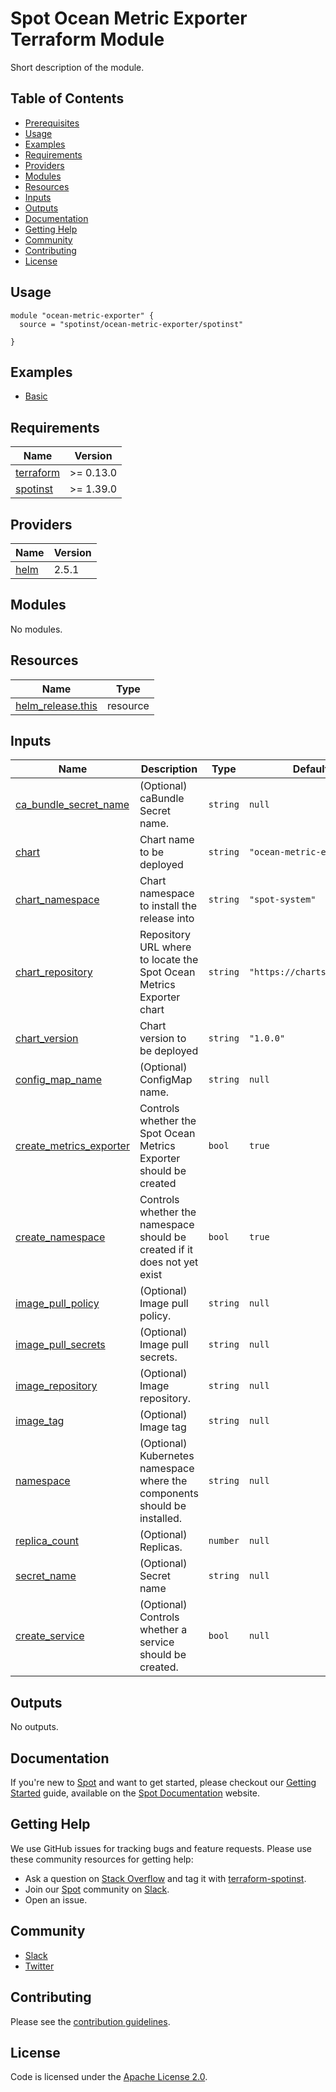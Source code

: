 # Spot Ocean Metric Exporter Terraform Module

Short description of the module.

## Table of Contents

- [Prerequisites](#prerequisites)
- [Usage](#usage)
- [Examples](#examples)
- [Requirements](#requirements)
- [Providers](#providers)
- [Modules](#modules)
- [Resources](#resources)
- [Inputs](#inputs)
- [Outputs](#outputs)
- [Documentation](#documentation)
- [Getting Help](#getting-help)
- [Community](#community)
- [Contributing](#contributing)
- [License](#license)

## Usage

```hcl
module "ocean-metric-exporter" {
  source = "spotinst/ocean-metric-exporter/spotinst"
  
}
```

## Examples

- [Basic](examples/basic)

<!-- BEGINNING OF PRE-COMMIT-TERRAFORM DOCS HOOK -->
## Requirements

| Name | Version |
|------|---------|
| <a name="requirement_terraform"></a> [terraform](#requirement\_terraform) | >= 0.13.0 |
| <a name="requirement_spotinst"></a> [spotinst](#requirement\_spotinst) | >= 1.39.0 |

## Providers

| Name | Version |
|------|---------|
| <a name="provider_helm"></a> [helm](#provider\_helm) | 2.5.1 |

## Modules

No modules.

## Resources

| Name | Type |
|------|------|
| [helm_release.this](https://registry.terraform.io/providers/hashicorp/helm/latest/docs/resources/release) | resource |

## Inputs

| Name | Description | Type | Default | Required |
|------|-------------|------|---------|:--------:|
| <a name="input_ca_bundle_secret_name"></a> [ca\_bundle\_secret\_name](#input\_ca\_bundle\_secret\_name) | (Optional) caBundle Secret name. | `string` | `null` | no |
| <a name="input_chart"></a> [chart](#input\_chart) | Chart name to be deployed | `string` | `"ocean-metric-exporter"` | no |
| <a name="input_chart_namespace"></a> [chart\_namespace](#input\_chart\_namespace) | Chart namespace to install the release into | `string` | `"spot-system"` | no |
| <a name="input_chart_repository"></a> [chart\_repository](#input\_chart\_repository) | Repository URL where to locate the Spot Ocean Metrics Exporter chart | `string` | `"https://charts.spot.io"` | no |
| <a name="input_chart_version"></a> [chart\_version](#input\_chart\_version) | Chart version to be deployed | `string` | `"1.0.0"` | no |
| <a name="input_config_map_name"></a> [config\_map\_name](#input\_config\_map\_name) | (Optional) ConfigMap name. | `string` | `null` | no |
| <a name="input_create_metrics_exporter"></a> [create\_metrics\_exporter](#input\_create\_metrics\_exporter) | Controls whether the Spot Ocean Metrics Exporter should be created | `bool` | `true` | no |
| <a name="input_create_namespace"></a> [create\_namespace](#input\_create\_namespace) | Controls whether the namespace should be created if it does not yet exist | `bool` | `true` | no |
| <a name="input_image_pull_policy"></a> [image\_pull\_policy](#input\_image\_pull\_policy) | (Optional) Image pull policy. | `string` | `null` | no |
| <a name="input_image_pull_secrets"></a> [image\_pull\_secrets](#input\_image\_pull\_secrets) | (Optional) Image pull secrets. | `string` | `null` | no |
| <a name="input_image_repository"></a> [image\_repository](#input\_image\_repository) | (Optional) Image repository. | `string` | `null` | no |
| <a name="input_image_tag"></a> [image\_tag](#input\_image\_tag) | (Optional) Image tag | `string` | `null` | no |
| <a name="input_namespace"></a> [namespace](#input\_namespace) | (Optional) Kubernetes namespace where the components should be installed. | `string` | `null` | no |
| <a name="input_replica_count"></a> [replica\_count](#input\_replica\_count) | (Optional) Replicas. | `number` | `null` | no |
| <a name="input_secret_name"></a> [secret\_name](#input\_secret\_name) | (Optional) Secret name | `string` | `null` | no |
| <a name="input_create_service"></a> [create\_service](#input\_create\_service) | (Optional) Controls whether a service should be created. | `bool` | `null` | no |

## Outputs

No outputs.
<!-- END OF PRE-COMMIT-TERRAFORM DOCS HOOK -->

## Documentation

If you're new to [Spot](https://spot.io/) and want to get started, please checkout our [Getting Started](https://docs.spot.io/connect-your-cloud-provider/) guide, available on the [Spot Documentation](https://docs.spot.io/) website.

## Getting Help

We use GitHub issues for tracking bugs and feature requests. Please use these community resources for getting help:

- Ask a question on [Stack Overflow](https://stackoverflow.com/) and tag it with [terraform-spotinst](https://stackoverflow.com/questions/tagged/terraform-spotinst/).
- Join our [Spot](https://spot.io/) community on [Slack](http://slack.spot.io/).
- Open an issue.

## Community

- [Slack](http://slack.spot.io/)
- [Twitter](https://twitter.com/spot_hq/)

## Contributing

Please see the [contribution guidelines](.github/CONTRIBUTING.md).

## License

Code is licensed under the [Apache License 2.0](LICENSE).
